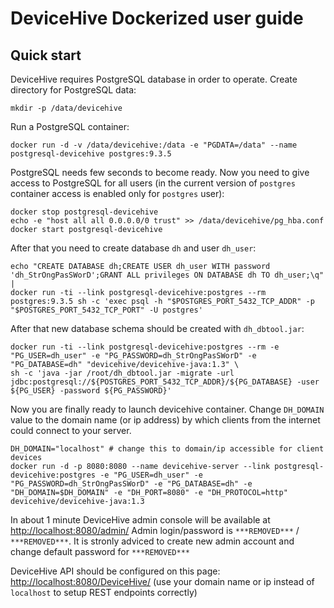 DeviceHive Dockerized user guide
================================

Quick start
-----------

DeviceHive requires PostgreSQL database in order to operate.
Create directory for PostgreSQL data:

    mkdir -p /data/devicehive

Run a PostgreSQL container:

    docker run -d -v /data/devicehive:/data -e "PGDATA=/data" --name postgresql-devicehive postgres:9.3.5
    
PostgreSQL needs few seconds to become ready. Now you need to give access to PostgreSQL for all users (in the current version of `postgres` container access is enabled only for `postgres` user):

    docker stop postgresql-devicehive
    echo -e "host all all 0.0.0.0/0 trust" >> /data/devicehive/pg_hba.conf
    docker start postgresql-devicehive
    
After that you need to create database `dh` and user `dh_user`:

    echo "CREATE DATABASE dh;CREATE USER dh_user WITH password 'dh_StrOngPasSWorD';GRANT ALL privileges ON DATABASE dh TO dh_user;\q" |
    docker run -ti --link postgresql-devicehive:postgres --rm postgres:9.3.5 sh -c 'exec psql -h "$POSTGRES_PORT_5432_TCP_ADDR" -p "$POSTGRES_PORT_5432_TCP_PORT" -U postgres'
    
After that new database schema should be created with `dh_dbtool.jar`:

    docker run -ti --link postgresql-devicehive:postgres --rm -e "PG_USER=dh_user" -e "PG_PASSWORD=dh_StrOngPasSWorD" -e "PG_DATABASE=dh" "devicehive/devicehive-java:1.3" \
    sh -c 'java -jar /root/dh_dbtool.jar -migrate -url jdbc:postgresql://${POSTGRES_PORT_5432_TCP_ADDR}/${PG_DATABASE} -user ${PG_USER} -password ${PG_PASSWORD}'
    
Now you are finally ready to launch devicehive container. Change `DH_DOMAIN` value to the domain name (or ip address) by which clients from the internet could connect to your server.

    DH_DOMAIN="localhost" # change this to domain/ip accessible for client devices
    docker run -d -p 8080:8080 --name devicehive-server --link postgresql-devicehive:postgres -e "PG_USER=dh_user" -e "PG_PASSWORD=dh_StrOngPasSWorD" -e "PG_DATABASE=dh" -e "DH_DOMAIN=$DH_DOMAIN" -e "DH_PORT=8080" -e "DH_PROTOCOL=http" devicehive/devicehive-java:1.3
    
In about 1 minute DeviceHive admin console will be available at [http://localhost:8080/admin/](http://localhost:8080/admin/)
Admin login/password is `***REMOVED***` / `***REMOVED***`. It is stronly adviced to create new admin account and change default password for `***REMOVED***`

DeviceHive API should be configured on this page: [http://localhost:8080/DeviceHive/](http://localhost:8080/DeviceHive/) (use your domain name or ip instead of `localhost` to setup REST endpoints correctly)
